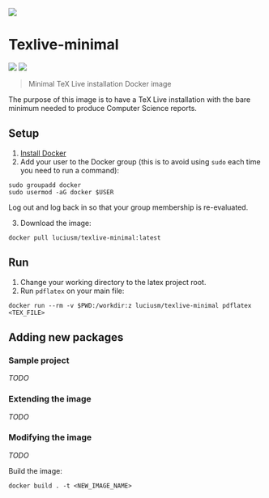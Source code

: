 ![](docker_latex_banner.png)

# Texlive-minimal
[![](https://images.microbadger.com/badges/version/luciusm/texlive-minimal.svg)](https://microbadger.com/images/luciusm/texlive-minimal "Get your own version badge on microbadger.com")
[![](https://images.microbadger.com/badges/image/luciusm/texlive-minimal.svg)](https://microbadger.com/images/luciusm/texlive-minimal "Get your own image badge on microbadger.com")

> Minimal TeX Live installation Docker image

The purpose of this image is to have a TeX Live installation with the bare
minimum needed to produce Computer Science reports.

## Setup

1. [Install Docker](https://www.docker.com/get-docker)
2. Add your user to the Docker group (this is to avoid using `sudo` each time
   you need to run a command):

```
sudo groupadd docker
sudo usermod -aG docker $USER
```

Log out and log back in so that your group membership is re-evaluated.

3. Download the image:

```
docker pull luciusm/texlive-minimal:latest
```

## Run

1. Change your working directory to the latex project root.
2. Run `pdflatex` on your main file:

```
docker run --rm -v $PWD:/workdir:z luciusm/texlive-minimal pdflatex <TEX_FILE>
```

## Adding new packages

### Sample project
*TODO*

### Extending the image
*TODO*

### Modifying the image

*TODO*

Build the image:

```
docker build . -t <NEW_IMAGE_NAME>
```
